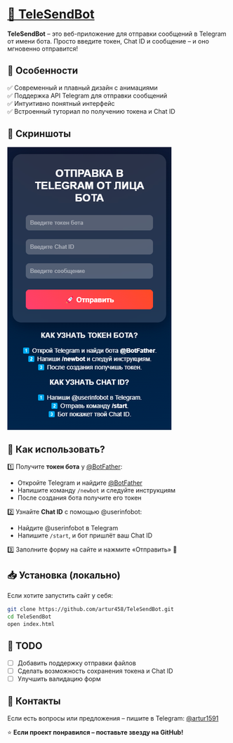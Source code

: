 # [🚀 TeleSendBot](https://artur458.github.io/SendXBot/)

**TeleSendBot** – это веб-приложение для отправки сообщений в Telegram от имени бота. Просто введите токен, Chat ID и сообщение – и оно мгновенно отправится!

## 🎨 Особенности
✅ Современный и плавный дизайн с анимациями  
✅ Поддержка API Telegram для отправки сообщений  
✅ Интуитивно понятный интерфейс  
✅ Встроенный туториал по получению токена и Chat ID  

## 📸 Скриншоты
![Скриншот](Screenshot.png)

## 🔧 Как использовать?
1️⃣ Получите **токен бота** у [@BotFather](https://t.me/BotFather):  
   - Откройте Telegram и найдите [@BotFather](https://t.me/BotFather)  
   - Напишите команду `/newbot` и следуйте инструкциям  
   - После создания бота получите его токен  

2️⃣ Узнайте **Chat ID** с помощью @userinfobot:  
   - Найдите @userinfobot в Telegram  
   - Напишите `/start`, и бот пришлёт ваш Chat ID  

3️⃣ Заполните форму на сайте и нажмите «Отправить» 🚀

## 📥 Установка (локально)
Если хотите запустить сайт у себя:
```sh
git clone https://github.com/artur458/TeleSendBot.git
cd TeleSendBot
open index.html
```

## 📌 TODO
- [ ] Добавить поддержку отправки файлов
- [ ] Сделать возможность сохранения токена и Chat ID
- [ ] Улучшить валидацию форм

## 🤝 Контакты
Если есть вопросы или предложения – пишите в Telegram: [@artur1591](https://t.me/artur1591)  

⭐ **Если проект понравился – поставьте звезду на GitHub!**

